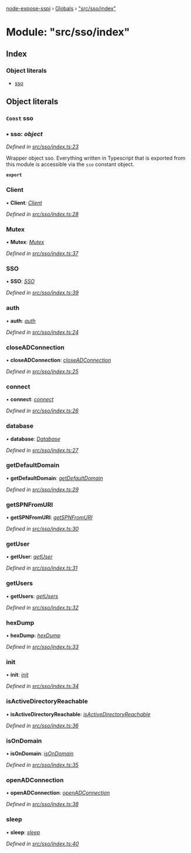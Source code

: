 [node-expose-sspi](../README.md) › [Globals](../globals.md) › ["src/sso/index"](_src_sso_index_.md)

# Module: "src/sso/index"

## Index

### Object literals

* [sso](_src_sso_index_.md#const-sso)

## Object literals

### `Const` sso

### ▪ **sso**: *object*

*Defined in [src/sso/index.ts:23](https://github.com/jlguenego/node-expose-sspi/blob/b543e6c/src/sso/index.ts#L23)*

Wrapper object sso. Everything written in Typescript that is
exported from this module is accessible via the `sso` constant object.

**`export`** 

###  Client

• **Client**: *[Client](../classes/_src_sso_client_.client.md)*

*Defined in [src/sso/index.ts:28](https://github.com/jlguenego/node-expose-sspi/blob/b543e6c/src/sso/index.ts#L28)*

###  Mutex

• **Mutex**: *[Mutex](../classes/_src_sso_mutex_.mutex.md)*

*Defined in [src/sso/index.ts:37](https://github.com/jlguenego/node-expose-sspi/blob/b543e6c/src/sso/index.ts#L37)*

###  SSO

• **SSO**: *[SSO](../classes/_src_sso_sso_.sso.md)*

*Defined in [src/sso/index.ts:39](https://github.com/jlguenego/node-expose-sspi/blob/b543e6c/src/sso/index.ts#L39)*

###  auth

• **auth**: *[auth](_src_sso_auth_.md#auth)*

*Defined in [src/sso/index.ts:24](https://github.com/jlguenego/node-expose-sspi/blob/b543e6c/src/sso/index.ts#L24)*

###  closeADConnection

• **closeADConnection**: *[closeADConnection](_src_sso_adconnection_.md#closeadconnection)*

*Defined in [src/sso/index.ts:25](https://github.com/jlguenego/node-expose-sspi/blob/b543e6c/src/sso/index.ts#L25)*

###  connect

• **connect**: *[connect](_src_sso_connect_.md#connect)*

*Defined in [src/sso/index.ts:26](https://github.com/jlguenego/node-expose-sspi/blob/b543e6c/src/sso/index.ts#L26)*

###  database

• **database**: *[Database](../interfaces/_src_sso_interfaces_.database.md)*

*Defined in [src/sso/index.ts:27](https://github.com/jlguenego/node-expose-sspi/blob/b543e6c/src/sso/index.ts#L27)*

###  getDefaultDomain

• **getDefaultDomain**: *[getDefaultDomain](_src_sso_domain_.md#getdefaultdomain)*

*Defined in [src/sso/index.ts:29](https://github.com/jlguenego/node-expose-sspi/blob/b543e6c/src/sso/index.ts#L29)*

###  getSPNFromURI

• **getSPNFromURI**: *[getSPNFromURI](_src_sso_client_.md#getspnfromuri)*

*Defined in [src/sso/index.ts:30](https://github.com/jlguenego/node-expose-sspi/blob/b543e6c/src/sso/index.ts#L30)*

###  getUser

• **getUser**: *[getUser](_src_sso_userdb_.md#getuser)*

*Defined in [src/sso/index.ts:31](https://github.com/jlguenego/node-expose-sspi/blob/b543e6c/src/sso/index.ts#L31)*

###  getUsers

• **getUsers**: *[getUsers](_src_sso_userdb_.md#getusers)*

*Defined in [src/sso/index.ts:32](https://github.com/jlguenego/node-expose-sspi/blob/b543e6c/src/sso/index.ts#L32)*

###  hexDump

• **hexDump**: *[hexDump](_src_sso_misc_.md#hexdump)*

*Defined in [src/sso/index.ts:33](https://github.com/jlguenego/node-expose-sspi/blob/b543e6c/src/sso/index.ts#L33)*

###  init

• **init**: *[init](_src_sso_userdb_.md#init)*

*Defined in [src/sso/index.ts:34](https://github.com/jlguenego/node-expose-sspi/blob/b543e6c/src/sso/index.ts#L34)*

###  isActiveDirectoryReachable

• **isActiveDirectoryReachable**: *[isActiveDirectoryReachable](_src_sso_domain_.md#isactivedirectoryreachable)*

*Defined in [src/sso/index.ts:36](https://github.com/jlguenego/node-expose-sspi/blob/b543e6c/src/sso/index.ts#L36)*

###  isOnDomain

• **isOnDomain**: *[isOnDomain](_src_sso_domain_.md#isondomain)*

*Defined in [src/sso/index.ts:35](https://github.com/jlguenego/node-expose-sspi/blob/b543e6c/src/sso/index.ts#L35)*

###  openADConnection

• **openADConnection**: *[openADConnection](_src_sso_adconnection_.md#openadconnection)*

*Defined in [src/sso/index.ts:38](https://github.com/jlguenego/node-expose-sspi/blob/b543e6c/src/sso/index.ts#L38)*

###  sleep

• **sleep**: *[sleep](_src_sso_sleep_.md#sleep)*

*Defined in [src/sso/index.ts:40](https://github.com/jlguenego/node-expose-sspi/blob/b543e6c/src/sso/index.ts#L40)*

